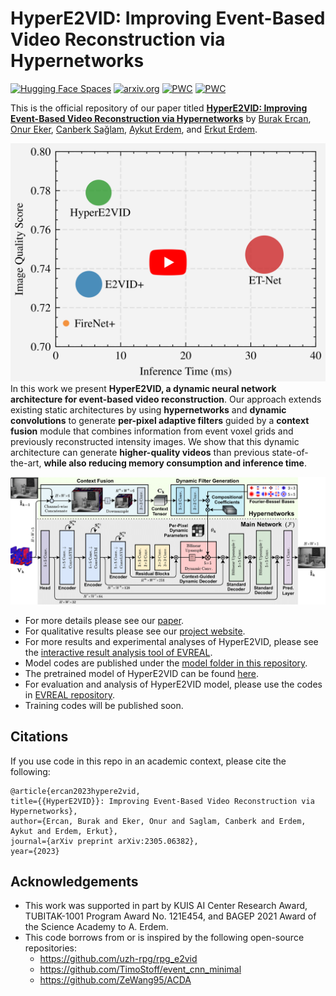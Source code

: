 # HyperE2VID: Improving Event-Based Video Reconstruction via Hypernetworks

[![Hugging Face Spaces](https://img.shields.io/badge/%F0%9F%A4%97%20Hugging%20Face-Spaces-blue)](https://ercanburak-evreal.hf.space/)
[![arxiv.org](http://img.shields.io/badge/cs.CV-arXiv%3A2305.06382-B31B1B.svg)](https://arxiv.org/abs/2305.06382/)
[![PWC](https://img.shields.io/endpoint.svg?url=https://paperswithcode.com/badge/hypere2vid-improving-event-based-video/video-reconstruction-on-event-camera-dataset)](https://paperswithcode.com/sota/video-reconstruction-on-event-camera-dataset?p=hypere2vid-improving-event-based-video)
[![PWC](https://img.shields.io/endpoint.svg?url=https://paperswithcode.com/badge/hypere2vid-improving-event-based-video/video-reconstruction-on-mvsec)](https://paperswithcode.com/sota/video-reconstruction-on-mvsec?p=hypere2vid-improving-event-based-video)

This is the official repository of our paper titled **[HyperE2VID: Improving Event-Based Video Reconstruction via Hypernetworks](https://arxiv.org/abs/2305.06382)** by [Burak Ercan](https://ercanburak.github.io/), [Onur Eker](https://github.com/ekeronur/), [Canberk Sağlam](https://github.com/CanberkSaglam/), [Aykut Erdem](https://aykuterdem.github.io/), and [Erkut Erdem](https://web.cs.hacettepe.edu.tr/~erkut/).

<div align="center">
  <a href="https://www.youtube.com/watch?v=BWEV56-E0mE"><img src="media/video_thumbnail.png" alt="HyperE2VID: Improving Event-Based Video Reconstruction via Hypernetworks" width="600"></a>
</div

In this work we present **HyperE2VID, a dynamic neural network architecture for event-based video reconstruction**. Our approach extends existing static architectures by using **hypernetworks** and **dynamic convolutions** to generate **per-pixel adaptive filters** guided by a **context fusion** module that combines information from event voxel grids and previously reconstructed intensity images. We show that this dynamic architecture can generate **higher-quality videos** than previous state-of-the-art, **while also reducing memory consumption and inference time**.

![Overview of our proposed HyperE2VID architecture](media/detailed.png "Overview of our proposed HyperE2VID architecture")

- For more details please see our [paper](https://arxiv.org/abs/2305.06382). 
- For qualitative results please see our [project website](https://ercanburak.github.io/HyperE2VID.html).
- For more results and experimental analyses of HyperE2VID, please see the [interactive result analysis tool of EVREAL](https://ercanburak-evreal.hf.space/).
- Model codes are published under the [model folder in this repository](model).
- The pretrained model of HyperE2VID can be found [here](https://drive.google.com/drive/folders/1UuGnKwSz5C9di-cVH1QzSFjgTRNqpYep).
- For evaluation and analysis of HyperE2VID model, please use the codes in [EVREAL repository](https://github.com/ercanburak/EVREAL).
- Training codes will be published soon.

## Citations

If you use code in this repo in an academic context, please cite the following:

```
@article{ercan2023hypere2vid,
title={{HyperE2VID}}: Improving Event-Based Video Reconstruction via Hypernetworks},
author={Ercan, Burak and Eker, Onur and Saglam, Canberk and Erdem, Aykut and Erdem, Erkut},
journal={arXiv preprint arXiv:2305.06382},
year={2023}
```

## Acknowledgements

- This work was supported in part by KUIS AI Center Research Award, TUBITAK-1001 Program Award No. 121E454, and BAGEP 2021 Award of the Science Academy to A. Erdem.
- This code borrows from or is inspired by the following open-source repositories:
  - https://github.com/uzh-rpg/rpg_e2vid
  - https://github.com/TimoStoff/event_cnn_minimal
  - https://github.com/ZeWang95/ACDA
